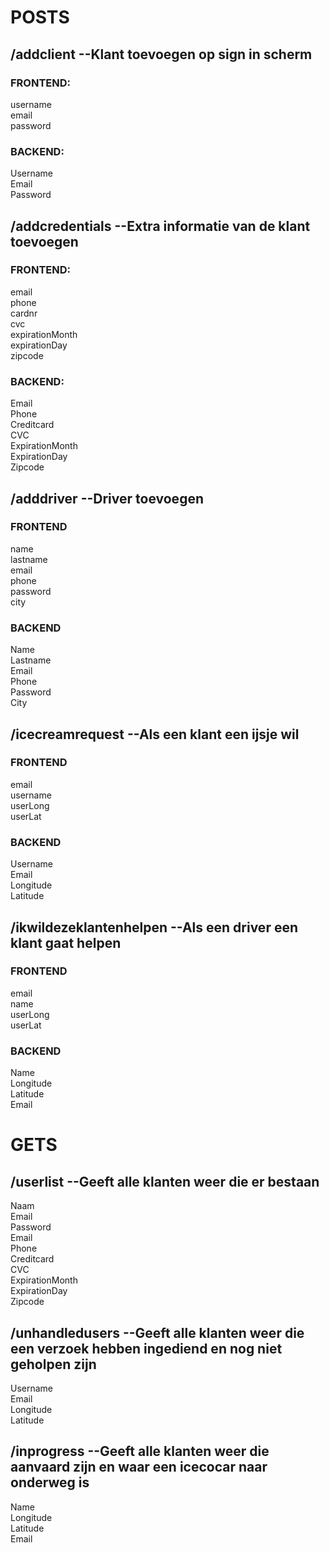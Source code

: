 # POSTS

## /addclient --Klant toevoegen op sign in scherm  
### FRONTEND:  
username  
email  
password  

### BACKEND: 
Username  
Email  
Password  

## /addcredentials --Extra informatie van de klant toevoegen
### FRONTEND:  
email  
phone  
cardnr  
cvc  
expirationMonth  
expirationDay  
zipcode  

### BACKEND:   
Email  
Phone  
Creditcard  
CVC  
ExpirationMonth  
ExpirationDay  
Zipcode  

## /adddriver --Driver toevoegen
### FRONTEND  
name  
lastname  
email  
phone  
password  
city  

### BACKEND  
Name  
Lastname  
Email  
Phone  
Password  
City  


## /icecreamrequest --Als een klant een ijsje wil
### FRONTEND  
email  
username  
userLong  
userLat  

### BACKEND  
Username  
Email  
Longitude  
Latitude  


## /ikwildezeklantenhelpen --Als een driver een klant gaat helpen
### FRONTEND  
email  
name  
userLong  
userLat  

### BACKEND 
Name  
Longitude  
Latitude  
Email  

# GETS

## /userlist --Geeft alle klanten weer die er bestaan
Naam  
Email  
Password  
Email  
Phone  
Creditcard  
CVC  
ExpirationMonth  
ExpirationDay  
Zipcode  

## /unhandledusers --Geeft alle klanten weer die een verzoek hebben ingediend en nog niet geholpen zijn
Username  
Email  
Longitude  
Latitude  

## /inprogress --Geeft alle klanten weer die aanvaard zijn en waar een icecocar naar onderweg is
Name  
Longitude  
Latitude  
Email  
